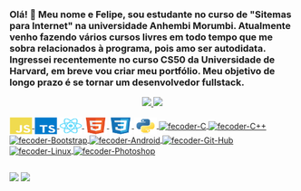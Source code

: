 ### Olá! 👋 Meu nome e Felipe, sou estudante no curso de "Sitemas para Internet" na universidade Anhembi Morumbi. Atualmente venho fazendo vários cursos livres em todo tempo que me sobra relacionados à programa, pois amo ser autodidata. Ingressei recentemente no curso CS50 da Universidade de Harvard, em breve vou criar meu portfólio. Meu objetivo de longo prazo é se tornar um desenvolvedor fullstack.

<div align="center">
  <a href="https://github.com/fecodebr">
  <img height="180em" src="https://github-readme-stats.vercel.app/api?username=fecodebr&show_icons=true&theme=dark&include_all_commits=true&count_private=true"/>
  <img height="180em" src="https://github-readme-stats.vercel.app/api/top-langs/?username=fecodebr&layout=compact&langs_count=7&theme=dark"/>
</div>
<div style="display: inline_block"><br>
  <img align="center" alt="fecodebr-Js" height="30" width="40" src="https://raw.githubusercontent.com/devicons/devicon/master/icons/javascript/javascript-plain.svg">
  <img align="center" alt="fecodebr-Ts" height="30" width="40" src="https://raw.githubusercontent.com/devicons/devicon/master/icons/typescript/typescript-plain.svg">
  <img align="center" alt="fecodebr-React" height="30" width="40" src="https://raw.githubusercontent.com/devicons/devicon/master/icons/react/react-original.svg">
  <img align="center" alt="fecodebr-HTML" height="30" width="40" src="https://raw.githubusercontent.com/devicons/devicon/master/icons/html5/html5-original.svg">
  <img align="center" alt="fecoder-CSS" height="30" width="40" src="https://raw.githubusercontent.com/devicons/devicon/master/icons/css3/css3-original.svg">
  <img align="center" alt="fecoder-Python" height="30" width="40" src="https://raw.githubusercontent.com/devicons/devicon/master/icons/python/python-original.svg">
  <img align="center" alt="fecoder-C" height="30" width="40" src="https://cdn.jsdelivr.net/gh/devicons/devicon/icons/c/c-original.svg">
  <img align="center" alt="fecoder-C++" height="30" width="40" src="https://cdn.jsdelivr.net/gh/devicons/devicon/icons/cplusplus/cplusplus-original.svg">
  <img align="center" alt="fecoder-Bootstrap" height="30" width="40" src="https://cdn.jsdelivr.net/gh/devicons/devicon/icons/bootstrap/bootstrap-original.svg">  
  <img align="center" alt="fecoder-Android" height="30" width="40" src="https://cdn.jsdelivr.net/gh/devicons/devicon/icons/android/android-original.svg">
  <img align="center" alt="fecoder-Git-Hub" height="30" width="40" src="https://cdn.jsdelivr.net/gh/devicons/devicon/icons/github/github-original.svg">
  <img align="center" alt="fecoder-Linux" height="30" width="40" src="https://cdn.jsdelivr.net/gh/devicons/devicon/icons/linux/linux-original.svg">
  <img align="center" alt="fecoder-Photoshop" height="30" width="40" src="https://cdn.jsdelivr.net/gh/devicons/devicon/icons/photoshop/photoshop-plain.svg">
          
##
 
<div> 
    <a href = "mailto:fecoder.dev@gmail.com"><img src="https://img.shields.io/badge/-Gmail-%23333?style=for-the-badge&logo=gmail&logoColor=white" target="_blank"></a>
  <a href="https://www.linkedin.com/in/nfss17/" target="_blank"><img src="https://img.shields.io/badge/-LinkedIn-%230077B5?style=for-the-badge&logo=linkedin&logoColor=white" target="_blank"></a> 
 
</div>
